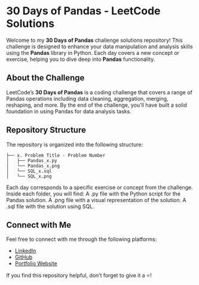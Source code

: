 # 30 Days of Pandas - LeetCode Solutions

Welcome to my **30 Days of Pandas** challenge solutions repository! This challenge is designed to enhance your data manipulation and analysis skills using the **Pandas** library in Python. Each day covers a new concept or exercise, helping you to dive deep into **Pandas** functionality.

## About the Challenge

LeetCode’s **30 Days of Pandas** is a coding challenge that covers a range of Pandas operations including data cleaning, aggregation, merging, reshaping, and more. By the end of the challenge, you'll have built a solid foundation in using Pandas for data analysis tasks.

## Repository Structure

The repository is organized into the following structure:

```plaintext
├── x. Problem Title - Problem Number
│   ├── Pandas_x.py
|   └── Pandas_x.png
│   └── SQL_x.sql
│   └── SQL_x.png
```
Each day corresponds to a specific exercise or concept from the challenge.
Inside each folder, you will find:
A .py file with the Python script for the Pandas solution.
A .png file with a visual representation of the solution.
A .sql file with the solution using SQL.

## Connect with Me

Feel free to connect with me through the following platforms:

- [LinkedIn](https://www.linkedin.com/in/yash-rajput-6881591ab/)
- [GitHub](https://github.com/Yashrajput9232/)
- [Portfolio Website](https://yashrajput.myportfolio.com/)

If you find this repository helpful, don’t forget to give it a ⭐!
